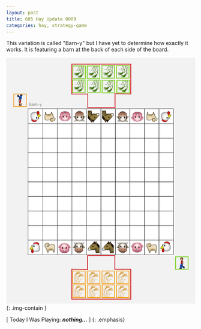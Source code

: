 ```yaml
---
layout: post
title: 605 Hay Update 0009
categories: hay, strategy-game
---
```

This variation is called "Barn-y" but I have yet to determine how exactly it works. It is featuring a barn at the back of each side of the board.

![Hay0009](/img/games/605_Hay_Update_0009.png "Hay0009"){: .img-contain }

[ Today I Was Playing: ***nothing…*** ]
{: .emphasis}